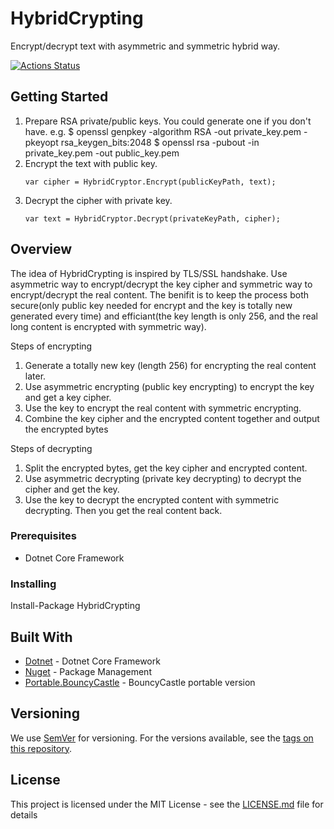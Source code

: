 # HybridCrypting

Encrypt/decrypt text with asymmetric and symmetric hybrid way.

[![Actions Status](https://github.com/terry-yip/HybridCrypting/workflows/DotNetCore/badge.svg)](https://github.com/terry-yip/HybridCrypting/actions)

## Getting Started

1. Prepare RSA private/public keys. 
   You could generate one if you don't have. e.g.
   $ openssl genpkey -algorithm RSA -out private_key.pem -pkeyopt rsa_keygen_bits:2048
   $ openssl rsa -pubout -in private_key.pem -out public_key.pem
2. Encrypt the text with public key. 
   ```
   var cipher = HybridCryptor.Encrypt(publicKeyPath, text);
   ```
3. Decrypt the cipher with private key.
   ```
   var text = HybridCryptor.Decrypt(privateKeyPath, cipher);
   ```

## Overview

The idea of HybridCrypting is inspired by TLS/SSL handshake. Use asymmetric way to encrypt/decrypt the key cipher and symmetric way to encrypt/decrypt the real content. The benifit is to keep the process both secure(only public key needed for encrypt and the key is totally new generated every time) and efficiant(the key length is only 256, and the real long content is encrypted with symmetric way).

Steps of encrypting
1. Generate a totally new key (length 256) for encrypting the real content later.
2. Use asymmetric encrypting (public key encrypting) to encrypt the key and get a key cipher.
3. Use the key to encrypt the real content with symmetric encrypting.
4. Combine the key cipher and the encrypted content together and output the encrypted bytes

Steps of decrypting
1. Split the encrypted bytes, get the key cipher and encrypted content.
2. Use asymmetric decrypting (private key decrypting) to decrypt the cipher and get the key.
3. Use the key to decrypt the encrypted content with symmetric decrypting. Then you get the real content back.

### Prerequisites

- Dotnet Core Framework

### Installing

Install-Package HybridCrypting

## Built With

* [Dotnet](https://github.com/dotnet/core) - Dotnet Core Framework
* [Nuget](https://nuget.org) - Package Management
* [Portable.BouncyCastle](https://github.com/novotnyllc/bc-csharp) - BouncyCastle portable version

## Versioning

We use [SemVer](http://semver.org/) for versioning. For the versions available, see the [tags on this repository](https://github.com/terry-yip/HybridCrypting/tags). 

## License

This project is licensed under the MIT License - see the [LICENSE.md](LICENSE.md) file for details


